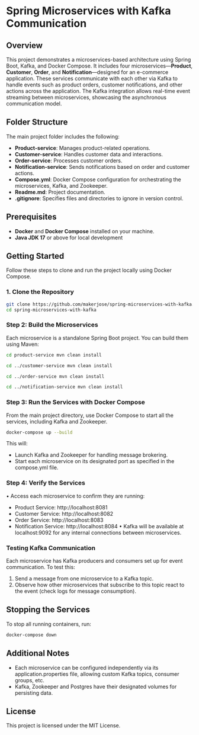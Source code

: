 # Spring Microservices with Kafka Communication

## Overview

This project demonstrates a microservices-based architecture using Spring Boot, Kafka, and Docker Compose. It includes four microservices—**Product**, **Customer**, **Order**, and **Notification**—designed for an e-commerce application. These services communicate with each other via Kafka to handle events such as product orders, customer notifications, and other actions across the application. The Kafka integration allows real-time event streaming between microservices, showcasing the asynchronous communication model.

## Folder Structure

The main project folder includes the following:
- **Product-service**: Manages product-related operations.
- **Customer-service**: Handles customer data and interactions.
- **Order-service**: Processes customer orders.
- **Notification-service**: Sends notifications based on order and customer actions.
- **Compose.yml**: Docker Compose configuration for orchestrating the microservices, Kafka, and Zookeeper.
- **Readme.md**: Project documentation.
- **.gitignore**: Specifies files and directories to ignore in version control.

## Prerequisites

- **Docker** and **Docker Compose** installed on your machine.
- **Java JDK 17** or above for local development

## Getting Started

Follow these steps to clone and run the project locally using Docker Compose.

### 1. Clone the Repository
```bash
git clone https://github.com/makerjose/spring-microservices-with-kafka.git
cd spring-microservices-with-kafka
```

### Step 2: Build the Microservices

Each microservice is a standalone Spring Boot project. You can build them using Maven:
```bash
cd product-service mvn clean install

cd ../customer-service mvn clean install

cd ../order-service mvn clean install

cd ../notification-service mvn clean install
```


### Step 3: Run the Services with Docker Compose

From the main project directory, use Docker Compose to start all the services, including Kafka and Zookeeper.
```bash
docker-compose up --build
```

This will:
-	Launch Kafka and Zookeeper for handling message brokering.
-	Start each microservice on its designated port as specified in the compose.yml file.

### Step 4: Verify the Services

•	Access each microservice to confirm they are running:
  -	Product Service: http://localhost:8081
  -	Customer Service: http://localhost:8082
  -	Order Service: http://localhost:8083
  -	Notification Service: http://localhost:8084
•	Kafka will be available at localhost:9092 for any internal connections between microservices.

### Testing Kafka Communication

Each microservice has Kafka producers and consumers set up for event communication. To test this:
1.	Send a message from one microservice to a Kafka topic.
2.	Observe how other microservices that subscribe to this topic react to the event (check logs for message consumption).

## Stopping the Services

To stop all running containers, run:
```bash
docker-compose down
```

## Additional Notes

-	Each microservice can be configured independently via its application.properties file, allowing custom Kafka topics, consumer groups, etc.
-	Kafka, Zookeeper and Postgres have their designated  volumes for persisting data.

## License

This project is licensed under the MIT License.

